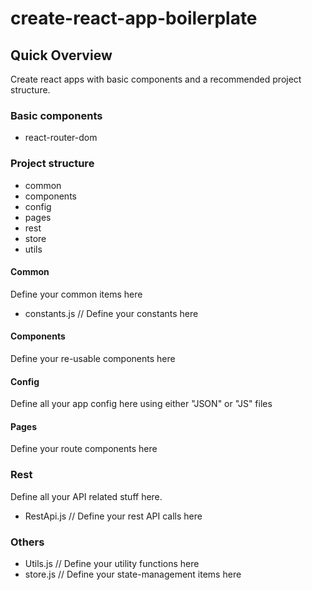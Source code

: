 # create-react-app-boilerplate

## Quick Overview
Create react apps with basic components and a recommended project structure.

### Basic components
- react-router-dom

### Project structure
- common
- components
- config
- pages
- rest
- store
- utils

#### Common
Define your common items here
- constants.js // Define your constants here

#### Components
Define your re-usable components here

#### Config
Define all your app config here using either "JSON" or "JS" files

#### Pages
Define your route components here

### Rest
Define all your API related stuff here.
- RestApi.js // Define your rest API calls here

### Others
- Utils.js // Define your utility functions here
- store.js // Define your state-management items here
